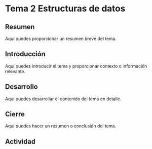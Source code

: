 # Tema 2 Estructuras de datos

## Resumen

Aquí puedes proporcionar un resumen breve del tema.

## Introducción

Aquí puedes introducir el tema y proporcionar contexto o información relevante.

## Desarrollo

Aquí puedes desarrollar el contenido del tema en detalle.

## Cierre

Aquí puedes hacer un resumen o conclusión del tema.

## Actividad
